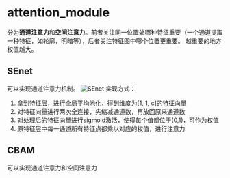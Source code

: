 # attention_module
分为**通道注意力**和**空间注意力**。前者关注同一位置处哪种特征重要（一个通道提取一种特征，如轮廓，明暗等），后者关注特征图中哪个位置更重要。
越重要的地方权值越大。

## SEnet
可以实现通道注意力机制。
![SEnet](https://img-blog.csdnimg.cn/20201124130209827.png?x-oss-process=image/watermark,type_ZmFuZ3poZW5naGVpdGk,shadow_10,text_aHR0cHM6Ly9ibG9nLmNzZG4ubmV0L3dlaXhpbl80NDc5MTk2NA==,size_16,color_FFFFFF,t_70#pic_center)
实现方式：
1. 拿到特征层，进行全局平均池化，得到维度为[1, 1, c]的特征向量
2. 对特征向量进行两次全连接，先缩减通道数，再放回原来通道数
3. 对处理后的特征向量进行sigmoid激活，使得每个值都位于(0,1)，可作为权值
4. 原特征层中每一通道所有特征点都乘以对应的权值，进行注意力

## CBAM
可以实现通道注意力和空间注意力
